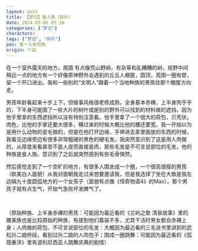 ```yaml
---
layout: post
title: 【梦记】食人族（碎片）
date: 2024-02-05 07:10
categories: ["梦记"]
characters: 
tags: ["梦记", "碎片"]
pov: 第一人称视角
origin: 个站
---
```


在一个室外露天的地方，周围 有点像荒山野岭，有杂草和乱糟糟的树，视野中间稍远一点的地方有一个好像原神野外会遇到的丘丘人棚屋，圆顶，周围一圈有壁，留一个开口进出。我和一些别的“文明人”跟着一个当地种族的男孩往那个棚屋方向走。

男孩年龄看起来十岁上下，但做事风格很老练成熟，全身基本赤裸，上半身肉乎乎的，下半身可能围了一些大片的树叶或是别的野外可以找到的材料做的遮挡，因为他手里拿的东西遮挡所以没有特别注意看。他手里拿了一个很大的荷包，贝壳状，肉色，比他的手掌还要大很多，横过来的时候大概比他的腰还要宽。我一开始以为是用什么动物的皮毛做的，但是在他打开边缘、手伸进去拿里面放的东西的时候，我看见边缘旁边有很多非常粗硬的黑色的硬毛发。我突然意识到了这是用人肉做的，从厚度来看甚至不是人皮而直接是肉，那些毛发是不可言说部位的毛发，他的种族是食人族。意识到了之后就突然感到有些毛骨悚然。

然后感觉走到了一个空旷的地方，有很多人围坐成一个圈，一个很高很瘦的男孩（欧美白人面貌）从我对面朝我走过来想要邀请我，但是我选择了坐在大致是我左边隔九十度圆弧地方的一个女孩子（面貌有点像《怪奇物语4》的Max），那个男孩子就有点生气，开始气急败坏发脾气了。

<br>

（原始种族、上半身赤裸的男孩：可能因为最近看的《兰屿之歌 清泉故事》里的雅美族也是比较原始的种族，有提到他们着装不多，尤其干活时男女都会赤裸上身；人肉做的荷包、不可言说部位的毛发：大概因为最近看的三毛说书里讲到的武松孙二娘桥段，看到过孙二娘的人肉包子；围成一圈跳舞：可能因为最近看的《孤筏重洋》里有波利尼西亚人跳舞庆典的剧情）

